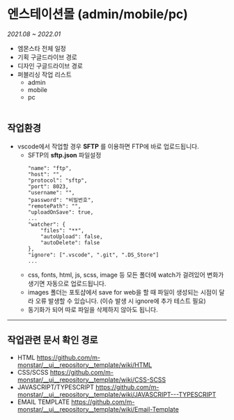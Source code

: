 # 엔스테이션몰 (admin/mobile/pc)
_2021.08 ~ 2022.01_
+ 엠몬스타 전체 일정
+ 기획 구글드라이브 경로
+ 디자인 구글드라이브 경로
+ 퍼블리싱 작업 리스트
	- admin
	- mobile
	- pc
<br><br>

## 작업환경
+ vscode에서 작업할 경우 **SFTP** 를 이용하면 FTP에 바로 업로드됩니다.
	- SFTP의 **sftp.json** 파일설정
		```
		"name": "ftp",
		"host": "",
		"protocol": "sftp",
		"port": 8023,
		"username": "",
		"password": "비밀번호",
		"remotePath": "",
		"uploadOnSave": true,
		...
		"watcher": {
			"files": "**",
			"autoUpload": false,
			"autoDelete": false
		},
		"ignore": [".vscode", ".git", ".DS_Store"]
		...
		```
	- css, fonts, html, js, scss, image 등 모든 폴더에 watch가 걸려있어 변화가 생기면 자동으로 업로드됩니다.
	- images 폴더는 포토샵에서 save for web을 할 때 파일이 생성되는 시점이 달라 오류 발생할 수 있습니다. (이슈 발생 시 ignore에 추가 테스트 필요)
	- 동기화가 되어 따로 파일을 삭제하지 않아도 됩니다.

- - -
## 작업관련 문서 확인 경로
+ HTML https://github.com/m-monstar/__ui__repository__template/wiki/HTML
+ CSS/SCSS https://github.com/m-monstar/__ui__repository__template/wiki/CSS-SCSS
+ JAVASCRIPT/TYPESCRIPT https://github.com/m-monstar/__ui__repository__template/wiki/JAVASCRIPT---TYPESCRIPT
+ EMAIL TEMPLATE https://github.com/m-monstar/__ui__repository__template/wiki/Email-Template
